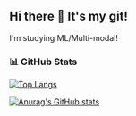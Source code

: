 ## Hi there 👋 It's my git!

I'm studying ML/Multi-modal!
<!--
**tjwjddn980117/tjwjddn980117** is a ✨ _special_ ✨ repository because its `README.md` (this file) appears on your GitHub profile.

Here are some ideas to get you started:

- 🔭 I’m currently working on Korea-Army
- 🌱 I’m currently learning ML/Multi-Modal
- 👯 I’m looking to collaborate on ...
- 🤔 I’m looking for help with ...
- 💬 Ask me about ...
- 📫 How to reach me: ...
- 😄 Pronouns: ...
- ⚡ Fun fact: ...
-->


### 📊 GitHub Stats
<!-- Most Used Languages -->
[![Top Langs](https://github-readme-stats.vercel.app/api/top-langs/?username=tjwjddn980117&hide=stars,commits,prs,issues,contribs)](https://github.com/anuraghazra/github-readme-stats)

<!-- GitHub Stats -->
[![Anurag's GitHub stats](https://github-readme-stats.vercel.app/api?username=tjwjddn980117&show=reviews,discussions_started,discussions_answered,prs_merged,prs_merged_percentage)](https://github.com/anuraghazra/github-readme-stats)
